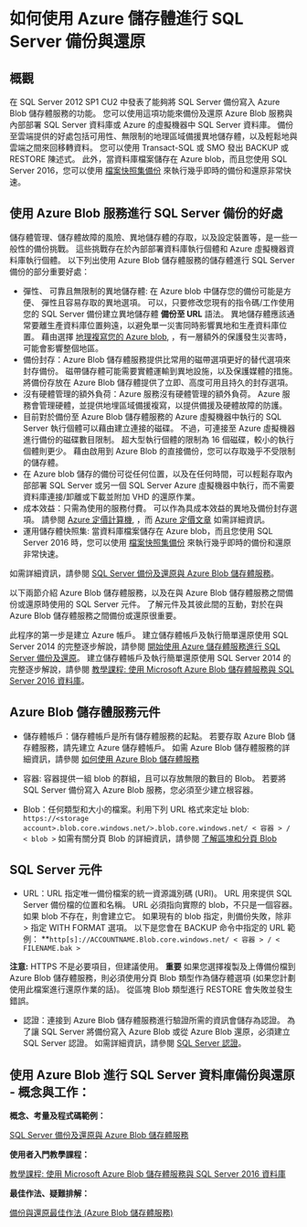 <properties
    pageTitle="如何使用 Azure 儲存體進行 SQL Server 備份與還原 | Microsoft Azure"
    description="將 SQL Server 和 SQL Database 備份到 Azure 儲存體。說明將 SQL 資料庫備份到 Azure 儲存體的優點，以及需要哪些 SQL Server 和 Azure 儲存體元件"
    services="sql-database, virtual-machines"
    documentationCenter=""
    authors="carlrabeler"
    manager="jeffreyg"
    editor="tysonn"/>

<tags
    ms.service="sql-database"
    ms.workload="data-management"
    ms.tgt_pltfrm="na"
    ms.devlang="vm-windows-sql-server"
    ms.topic="article"
    ms.date="10/20/2015"
    ms.author="carlrab"/>




# 如何使用 Azure 儲存體進行 SQL Server 備份與還原

## 概觀

在 SQL Server 2012 SP1 CU2 中發表了能夠將 SQL Server 備份寫入 Azure Blob 儲存體服務的功能。 您可以使用這項功能來備份及還原 Azure Blob 服務與內部部署 SQL Server 資料庫或 Azure 的虛擬機器中 SQL Server 資料庫。 備份至雲端提供的好處包括可用性、無限制的地理區域備援異地儲存體，以及輕鬆地與雲端之間來回移轉資料。 您可以使用 Transact-SQL 或 SMO 發出 BACKUP 或 RESTORE 陳述式。 此外，當資料庫檔案儲存在 Azure blob，而且您使用 SQL Server 2016，您可以使用 [檔案快照集備份](http://msdn.microsoft.com/library/mt169363.aspx) 來執行幾乎即時的備份和還原非常快速。

## 使用 Azure Blob 服務進行 SQL Server 備份的好處

儲存體管理、儲存體故障的風險、異地儲存體的存取，以及設定裝置等，是一些一般性的備份挑戰。 這些挑戰存在於內部部署資料庫執行個體和 Azure 虛擬機器資料庫執行個體。 以下列出使用 Azure Blob 儲存體服務的儲存體進行 SQL Server 備份的部分重要好處：

* 彈性、 可靠且無限制的異地儲存體: 在 Azure blob 中儲存您的備份可能是方便、 彈性且容易存取的異地選項。 可以，只要修改您現有的指令碼/工作使用您的 SQL Server 備份建立異地儲存體 **備份至 URL** 語法。 異地儲存體應該通常要離生產資料庫位置夠遠，以避免單一災害同時影響異地和生產資料庫位置。 藉由選擇 [地理複寫您的 Azure blob](../storage/storage-redundancy.md), ，有一層額外的保護發生災害時，可能會影響整個地區。
* 備份封存：Azure Blob 儲存體服務提供比常用的磁帶選項更好的替代選項來封存備份。 磁帶儲存體可能需要實體運輸到異地設施，以及保護媒體的措施。 將備份存放在 Azure Blob 儲存體提供了立即、高度可用且持久的封存選項。
* 沒有硬體管理的額外負荷：Azure 服務沒有硬體管理的額外負荷。 Azure 服務會管理硬體，並提供地埋區域備援複寫，以提供備援及硬體故障的防護。
* 目前對於備份至 Azure Blob 儲存體服務的 Azure 虛擬機器中執行的 SQL Server 執行個體可以藉由建立連接的磁碟。 不過，可連接至 Azure 虛擬機器進行備份的磁碟數目限制。 超大型執行個體的限制為 16 個磁碟，較小的執行個體則更少。 藉由啟用到 Azure Blob 的直接備份，您可以存取幾乎不受限制的儲存體。
* 在 Azure blob 儲存的備份可從任何位置，以及在任何時間，可以輕鬆存取內部部署 SQL Server 或另一個 SQL Server Azure 虛擬機器中執行，而不需要資料庫連接/卸離或下載並附加 VHD 的還原作業。
* 成本效益：只需為使用的服務付費。 可以作為具成本效益的異地及備份封存選項。 請參閱 [Azure 定價計算機](http://go.microsoft.com/fwlink/?LinkId=277060 "定價計算機"), ，而 [Azure 定價文章](http://go.microsoft.com/fwlink/?LinkId=277059 "定價文章") 如需詳細資訊。
* 運用儲存體快照集: 當資料庫檔案儲存在 Azure blob，而且您使用 SQL Server 2016 時，您可以使用 [檔案快照集備份](http://msdn.microsoft.com/library/mt169363.aspx) 來執行幾乎即時的備份和還原非常快速。

如需詳細資訊，請參閱 [SQL Server 備份及還原與 Azure Blob 儲存體服務](http://go.microsoft.com/fwlink/?LinkId=271617)。

以下兩節介紹 Azure Blob 儲存體服務，以及在與 Azure Blob 儲存體服務之間備份或還原時使用的 SQL Server 元件。 了解元件及其彼此間的互動，對於在與 Azure Blob 儲存體服務之間備份或還原很重要。

此程序的第一步是建立 Azure 帳戶。 建立儲存體帳戶及執行簡單還原使用 SQL Server 2014 的完整逐步解說，請參閱 [開始使用 Azure 儲存體服務進行 SQL Server 備份及還原](https://msdn.microsoft.com/library/jj720558\(v=sql.120\).aspx)。 建立儲存體帳戶及執行簡單還原使用 SQL Server 2014 的完整逐步解說，請參閱 [教學課程: 使用 Microsoft Azure Blob 儲存體服務與 SQL Server 2016 資料庫](https://msdn.microsoft.com/library/dn466438.aspx)。

## Azure Blob 儲存體服務元件

* 儲存體帳戶：儲存體帳戶是所有儲存體服務的起點。 若要存取 Azure Blob 儲存體服務，請先建立 Azure 儲存體帳戶。 如需 Azure Blob 儲存體服務的詳細資訊，請參閱 [如何使用 Azure Blob 儲存體服務](http://azure.microsoft.com/develop/net/how-to-guides/blob-storage/)

* 容器: 容器提供一組 blob 的群組，且可以存放無限的數目的 Blob。 若要將 SQL Server 備份寫入 Azure Blob 服務，您必須至少建立根容器。

* Blob：任何類型和大小的檔案。利用下列 URL 格式來定址 blob: `https://<storage account>.blob.core.windows.net/>.blob.core.windows.net/ < 容器 > / < blob >`
如需有關分頁 Blob 的詳細資訊，請參閱 [了解區塊和分頁 Blob](http://msdn.microsoft.com/library/azure/ee691964.aspx)

## SQL Server 元件

* URL：URL 指定唯一備份檔案的統一資源識別碼 (URI)。 URL 用來提供 SQL Server 備份檔的位置和名稱。 URL 必須指向實際的 blob，不只是一個容器。 如果 blob 不存在，則會建立它。 如果現有的 blob 指定，則備份失敗，除非 > 指定 WITH FORMAT 選項。
以下是您會在 BACKUP 命令中指定的 URL 範例：
**`http[s]://ACCOUNTNAME.Blob.core.windows.net/ < 容器 > / < FILENAME.bak >`

<b>注意:</b> HTTPS 不是必要項目，但建議使用。
<b>重要</b>
如果您選擇複製及上傳備份檔到 Azure Blob 儲存體服務，則必須使用分頁 Blob 類型作為儲存體選項 (如果您計劃使用此檔案進行還原作業的話)。 從區塊 Blob 類型進行 RESTORE 會失敗並發生錯誤。

* 認證：連接到 Azure Blob 儲存體服務進行驗證所需的資訊會儲存為認證。 為了讓 SQL Server 將備份寫入 Azure Blob 或從 Azure Blob 還原，必須建立 SQL Server 認證。 如需詳細資訊，請參閱 [SQL Server 認證](https://msdn.microsoft.com/library/ms189522.aspx)。

## 使用 Azure Blob 進行 SQL Server 資料庫備份與還原 - 概念與工作：

**概念、考量及程式碼範例：**

[SQL Server 備份及還原與 Azure Blob 儲存體服務](http://go.microsoft.com/fwlink/?LinkId=271617)

**使用者入門教學課程：**

[教學課程: 使用 Microsoft Azure Blob 儲存體服務與 SQL Server 2016 資料庫](https://msdn.microsoft.com/library/dn466438.aspx)

**最佳作法、疑難排解：**

[備份與還原最佳作法 (Azure Blob 儲存體服務)](http://go.microsoft.com/fwlink/?LinkId=272394)





